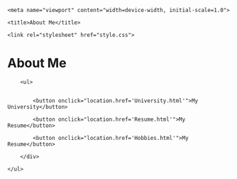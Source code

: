 <!DOCTYPE html>
<html lang="en">
<head>
    <meta charset="UTF-8">
    
    <meta name="viewport" content="width=device-width, initial-scale=1.0">

    <title>About Me</title>

    <link rel="stylesheet" href="style.css">
</head>
<body>
    <h1>About Me</h1>

        <ul>

            				
            <button onclick="location.href='University.html'">My University</button>

            <button onclick="location.href='Resume.html'">My Resume</button>

            <button onclick="location.href='Hobbies.html'">My Resume</button>
            
        </div>

    </ul>
</body>
</html>
